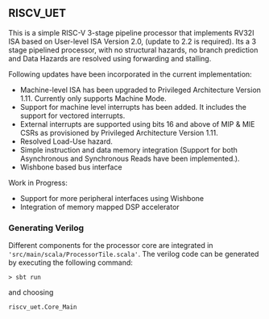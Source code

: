 ## RISCV_UET  
This is a simple RISC-V 3-stage pipeline processor that implements RV32I ISA based on User-level ISA Version 2.0, (update to 2.2 is required). Its a 3 stage pipelined processor, with no structural hazards, no branch prediction and Data Hazards are resolved using forwarding and stalling.

 
Following updates have been incorporated in the current implementation:

- Machine-level ISA has been upgraded to Privileged Architecture Version 1.11. Currently only supports Machine Mode.
- Support for machine level interrupts has been added. It includes the support for vectored interrupts.
- External interrupts are supported using bits 16 and above of MIP & MIE CSRs as provisioned by Privileged Architecture Version 1.11. 
- Resolved Load-Use hazard. 
- Simple instruction and data memory integration (Support for both Asynchronous and Synchronous Reads have been implemented.).
- Wishbone based bus interface



Work in Progress:

- Support for more peripheral interfaces using Wishbone
- Integration of memory mapped DSP accelerator

### Generating Verilog
Different components for the processor core are integrated in `'src/main/scala/ProcessorTile.scala'`. The verilog code can be generated by executing the following command:

`> sbt run`
 
and choosing 

`riscv_uet.Core_Main` 

